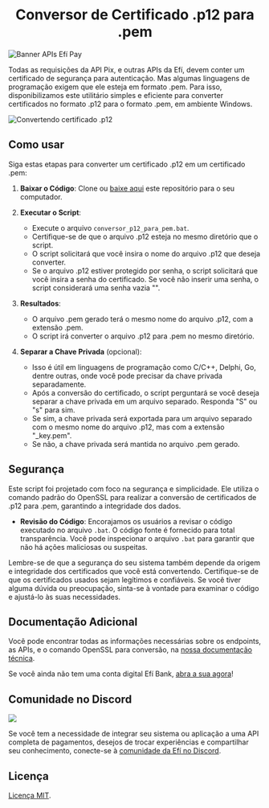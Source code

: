 <h1 align="center">Conversor de Certificado .p12 para .pem</h1>

![Banner APIs Efí Pay](https://gnetbr.com/BJgSIUhlYs)

Todas as requisições da API Pix, e outras APIs da Efí, devem conter um certificado de segurança para autenticação. Mas algumas linguagens de programação exigem que ele esteja em formato .pem. Para isso, disponibilizamos este utilitário simples e eficiente para converter certificados no formato .p12 para o formato .pem, em ambiente Windows.

![Convertendo certificado .p12](https://sejaefi.link/rJefHabFQp)

## Como usar

Siga estas etapas para converter um certificado .p12 em um certificado .pem:

1. **Baixar o Código**: Clone ou [baixe aqui](https://github.com/efipay/conversor-p12-efi/archive/refs/heads/main.zip) este repositório para o seu computador.

2. **Executar o Script**:
   - Execute o arquivo `conversor_p12_para_pem.bat`.
   - Certifique-se de que o arquivo .p12 esteja no mesmo diretório que o script.
   - O script solicitará que você insira o nome do arquivo .p12 que deseja converter.
   - Se o arquivo .p12 estiver protegido por senha, o script solicitará que você insira a senha do certificado. Se você não inserir uma senha, o script considerará uma senha vazia "".

4. **Resultados**:
   - O arquivo .pem gerado terá o mesmo nome do arquivo .p12, com a extensão .pem.
   - O script irá converter o arquivo .p12 para .pem no mesmo diretório.

5. **Separar a Chave Privada** (opcional):
   - Isso é útil em linguagens de programação como C/C++, Delphi, Go, dentre outras, onde você pode precisar da chave privada separadamente.
   - Após a conversão do certificado, o script perguntará se você deseja separar a chave privada em um arquivo separado. Responda "S" ou "s" para sim.
   - Se sim, a chave privada será exportada para um arquivo separado com o mesmo nome do arquivo .p12, mas com a extensão "_key.pem".
   - Se não, a chave privada será mantida no arquivo .pem gerado.

## Segurança

Este script foi projetado com foco na segurança e simplicidade. Ele utiliza o comando padrão do OpenSSL para realizar a conversão de certificados de .p12 para .pem, garantindo a integridade dos dados.

- **Revisão do Código**: Encorajamos os usuários a revisar o código executado no arquivo `.bat`. O código fonte é fornecido para total transparência. Você pode inspecionar o arquivo `.bat` para garantir que não há ações maliciosas ou suspeitas.

Lembre-se de que a segurança do seu sistema também depende da origem e integridade dos certificados que você está convertendo. Certifique-se de que os certificados usados sejam legítimos e confiáveis. Se você tiver alguma dúvida ou preocupação, sinta-se à vontade para examinar o código e ajustá-lo às suas necessidades.

## **Documentação Adicional**

Você pode encontrar todas as informações necessárias sobre os endpoints, as APIs, e o comando OpenSSL para conversão, na [nossa documentação técnica](https://dev.efipay.com.br/docs/api-pix/credenciais#convers%C3%A3o-de-certificado-p12-para-o-formato-pem).

Se você ainda não tem uma conta digital Efí Bank, [abra a sua agora](https://sejaefi.com.br)!

## **Comunidade no Discord**

<a href="https://comunidade.sejaefi.com.br/"><img src="https://efipay.github.io/comunidade-discord-efi/assets/img/thumb-repository.png"></a>

Se você tem a necessidade de integrar seu sistema ou aplicação a uma API completa de pagamentos, desejos de trocar experiências e compartilhar seu conhecimento, conecte-se à [comunidade da Efí no Discord](https://comunidade.sejaefi.com.br/).

## Licença

[Licença MIT](LICENSE).
